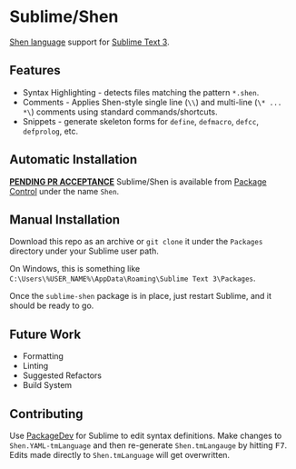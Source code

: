 # Sublime/Shen

[Shen language](http://www.shenlanguage.org/) support for [Sublime Text 3](https://www.sublimetext.com/).

## Features

  * Syntax Highlighting - detects files matching the pattern `*.shen`.
  * Comments - Applies Shen-style single line (`\\`) and multi-line (`\* ... *\`) comments using standard commands/shortcuts.
  * Snippets - generate skeleton forms for `define`, `defmacro`, `defcc`, `defprolog`, etc.

## Automatic Installation

**[PENDING PR ACCEPTANCE](https://github.com/wbond/package_control_channel/pull/6297)** Sublime/Shen is available from [Package Control](https://packagecontrol.io/) under the name `Shen`.

## Manual Installation

Download this repo as an archive or `git clone` it under the `Packages` directory under your Sublime user path.

On Windows, this is something like `C:\Users\%USER_NAME%\AppData\Roaming\Sublime Text 3\Packages`.

Once the `sublime-shen` package is in place, just restart Sublime, and it should be ready to go.

## Future Work

  * Formatting
  * Linting
  * Suggested Refactors
  * Build System

## Contributing

Use [PackageDev](https://packagecontrol.io/packages/PackageDev) for Sublime to edit syntax definitions. Make changes to `Shen.YAML-tmLanguage` and then re-generate `Shen.tmLangauge` by hitting <kbd>F7</kbd>. Edits made directly to `Shen.tmLanguage` will get overwritten.

